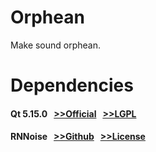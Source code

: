 # Orphean
Make sound orphean.

# Dependencies
#### Qt 5.15.0 &nbsp; [>>Official](https://www.qt.io/) &nbsp; [>>LGPL](https://opensource.org/licenses/lgpl-license)
#### RNNoise &nbsp; [>>Github](https://github.com/xiph/rnnoise) &nbsp; [>>License](https://github.com/Yun-706/Orphean/Orphean/src/dependencies/RNNoise/COPYING)

